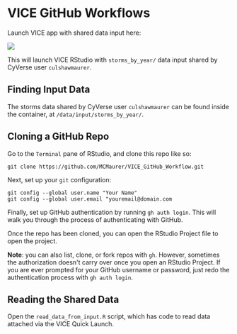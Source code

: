 # VICE GitHub Workflows

Launch VICE app with shared data input here:

<a href="https://de.cyverse.org/apps/de/48b6e7ae-8b64-11ec-92dc-008cfa5ae621/launch?saved-launch-id=09d152f8-fc93-4620-affe-6c301fa0b204"><img src="https://de.cyverse.org/Powered-By-CyVerse-blue.svg"></a>

This will launch VICE RStudio with `storms_by_year/` data input shared by CyVerse user `culshawmaurer`.

## Finding Input Data

The storms data shared by CyVerse user `culshawmaurer` can be found inside the container, at `/data/input/storms_by_year/`.

## Cloning a GitHub Repo

Go to the `Terminal` pane of RStudio, and clone this repo like so:

```
git clone https://github.com/MCMaurer/VICE_GitHub_Workflow.git
```

Next, set up your `git` configuration:

```
git config --global user.name "Your Name"
git config --global user.email "youremail@domain.com
```

Finally, set up GitHub authentication by running `gh auth login`. This will walk you through the process of authenticating with GitHub.

Once the repo has been cloned, you can open the RStudio Project file to open the project.

**Note**: you can also list, clone, or fork repos with `gh`. However, sometimes the authorization doesn't carry over once you open an RStudio Project. If you are ever prompted for your GitHub username or password, just redo the authentication process with `gh auth login`.

## Reading the Shared Data

Open the `read_data_from_input.R` script, which has code to read data attached via the VICE Quick Launch.
